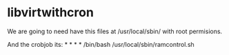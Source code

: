 # libvirtwithcron

We are going to need have this files at /usr/local/sbin/ with root permisions.

And the crobjob its:
	* * * * /bin/bash /usr/local/sbin/ramcontrol.sh

